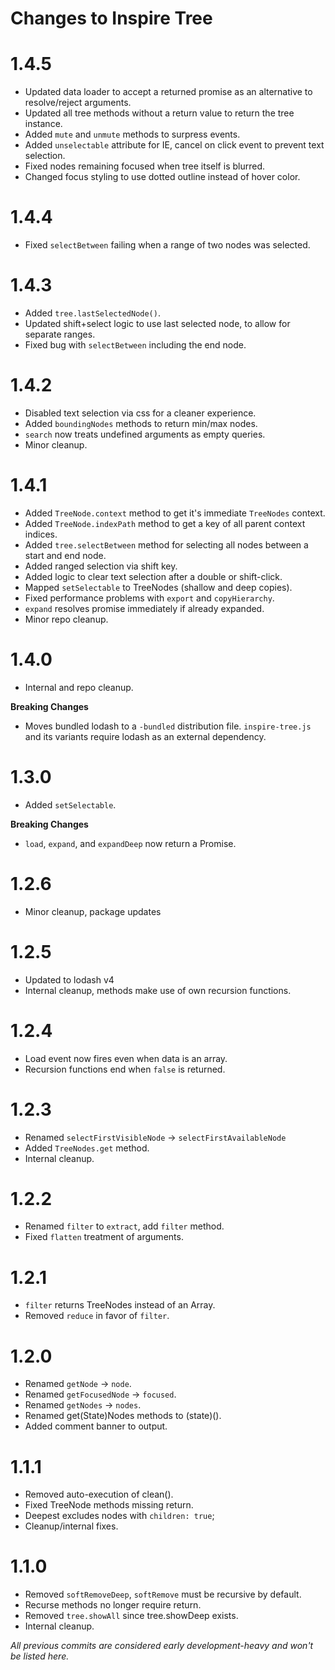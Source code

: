 # Changes to Inspire Tree

# 1.4.5

- Updated data loader to accept a returned promise as an alternative to resolve/reject arguments.
- Updated all tree methods without a return value to return the tree instance.
- Added `mute` and `unmute` methods to surpress events.
- Added `unselectable` attribute for IE, cancel on click event to prevent text selection.
- Fixed nodes remaining focused when tree itself is blurred.
- Changed focus styling to use dotted outline instead of hover color.

# 1.4.4

- Fixed `selectBetween` failing when a range of two nodes was selected.

# 1.4.3

- Added `tree.lastSelectedNode()`.
- Updated shift+select logic to use last selected node, to allow for separate ranges.
- Fixed bug with `selectBetween` including the end node.

# 1.4.2

- Disabled text selection via css for a cleaner experience.
- Added `boundingNodes` methods to return min/max nodes.
- `search` now treats undefined arguments as empty queries.
- Minor cleanup.

# 1.4.1

- Added `TreeNode.context` method to get it's immediate `TreeNodes` context.
- Added `TreeNode.indexPath` method to get a key of all parent context indices.
- Added `tree.selectBetween` method for selecting all nodes between a start and end node.
- Added ranged selection via shift key.
- Added logic to clear text selection after a double or shift-click.
- Mapped `setSelectable` to TreeNodes (shallow and deep copies).
- Fixed performance problems with `export` and `copyHierarchy`.
- `expand` resolves promise immediately if already expanded.
- Minor repo cleanup.

# 1.4.0

- Internal and repo cleanup.

**Breaking Changes**

- Moves bundled lodash to a `-bundled` distribution file. `inspire-tree.js` and its variants require lodash as an external dependency.

# 1.3.0

- Added `setSelectable`.

**Breaking Changes**

- `load`, `expand`, and `expandDeep` now return a Promise.

# 1.2.6

- Minor cleanup, package updates

# 1.2.5

- Updated to lodash v4
- Internal cleanup, methods make use of own recursion functions.

# 1.2.4

- Load event now fires even when data is an array.
- Recursion functions end when `false` is returned.

# 1.2.3

- Renamed `selectFirstVisibleNode` -> `selectFirstAvailableNode`
- Added `TreeNodes.get` method.
- Internal cleanup.

# 1.2.2

- Renamed `filter` to `extract`, add `filter` method.
- Fixed `flatten` treatment of arguments.

# 1.2.1

- `filter` returns TreeNodes instead of an Array.
- Removed `reduce` in favor of `filter`.

# 1.2.0

- Renamed `getNode` -> `node`.
- Renamed `getFocusedNode` -> `focused`.
- Renamed `getNodes` -> `nodes`.
- Renamed get(State)Nodes methods to (state)().
- Added comment banner to output.

# 1.1.1

- Removed auto-execution of clean().
- Fixed TreeNode methods missing return.
- Deepest excludes nodes with `children: true`;
- Cleanup/internal fixes.

# 1.1.0

- Removed `softRemoveDeep`, `softRemove` must be recursive by default.
- Recurse methods no longer require return.
- Removed `tree.showAll` since tree.showDeep exists.
- Internal cleanup.

*All previous commits are considered early development-heavy and won't be listed here.*
